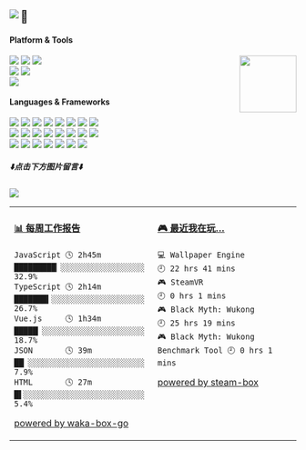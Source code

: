 <h2><a href="https://github.com/journey-ad"><img src="https://raw.githubusercontent.com/journey-ad/journey-ad/master/sayhi.svg" align="left" /></a>🌱</h2>

<!--<p>
  <img src="https://weather-icon.getloli.com/@shanghai?v=1" align="right">
</p>-->

#### Platform & Tools
<a href="https://count.getloli.com/"><img src="https://count.getloli.com/get/@github.readme?theme=asoul" height="100" align="right"></a>
[![](https://img.shields.io/badge/OS-Arch%20Linux-33aadd?style=for-the-badge&logo=arch-linux&logoColor=ffffff)](https://www.archlinux.org/)
[![](https://img.shields.io/badge/macOS-Monterey-292e33?style=for-the-badge&logo=apple&logoColor=ffffff)](https://www.apple.com/macos/big-sur/)
[![](https://img.shields.io/badge/Windows-11-4e9eee?style=for-the-badge&logo=windows&logoColor=ffffff)](https://www.microsoft.com/windows/windows-11)   
[![](https://img.shields.io/badge/Samsung-S20-2E77BC?style=for-the-badge&logo=android&logoColor=ffffff)](https://www.samsung.com/us/app/mobile/galaxy-s20-5g/)
[![](https://img.shields.io/badge/iPhone-13%20Pro-999999?style=for-the-badge&logo=apple&logoColor=ffffff)](https://www.apple.com/)   
[![](https://img.shields.io/badge/IDE-Visual%20Studio%20Code-blue?style=for-the-badge&logo=visual-studio-code&logoColor=ffffff)](https://code.visualstudio.com/)

#### Languages & Frameworks
[![](https://img.shields.io/badge/-Webpack-8dd6f9?style=for-the-badge&logo=webpack&logoColor=white)](https://webpack.js.org/)
[![](https://img.shields.io/badge/-React-61dafb?style=for-the-badge&logo=react&logoColor=ffffff)](https://reactjs.org/)
[![](https://img.shields.io/badge/-Docker-2496ED?style=for-the-badge&logo=docker&logoColor=ffffff)](https://www.docker.com/)
[![](https://img.shields.io/badge/-Yarn-2c8ebb?style=for-the-badge&logo=yarn&logoColor=ffffff)](https://yarnpkg.com/)
[![](https://img.shields.io/badge/-TypeScript-007acc?style=for-the-badge&logo=typescript&logoColor=white)](https://www.typescriptlang.org/)
[![](https://img.shields.io/badge/-CSS3-1572B6?style=for-the-badge&logo=css3&logoColor=white)](https://www.w3.org/Style/CSS/)
[![](https://img.shields.io/badge/-Less-1d365d?style=for-the-badge&logo=less&logoColor=ffffff)](https://lesscss.org/)
[![](https://img.shields.io/badge/-Next.js-000000?style=for-the-badge&logo=next.js&logoColor=ffffff)](https://nextjs.org/)   
[![](https://img.shields.io/badge/-NPM-cb3837?style=for-the-badge&logo=npm&logoColor=white)](https://npmjs.com/)
[![](https://img.shields.io/badge/-PostCSS-dd3a0a?style=for-the-badge&logo=postcss&logoColor=white)](https://postcss.org/)
[![](https://img.shields.io/badge/-HTML5-E34F26?style=for-the-badge&logo=html5&logoColor=white)](https://html.spec.whatwg.org/)
[![](https://img.shields.io/badge/-Git-f05032?style=for-the-badge&logo=git&logoColor=white)](https://git-scm.com/)
[![](https://img.shields.io/badge/-rollup.js-ec4a3f?style=for-the-badge&logo=rollup.js&logoColor=ffffff)](https://rollupjs.org/)
[![](https://img.shields.io/badge/-Stylus-ff6347?style=for-the-badge&logo=stylus&logoColor=ffffff)](https://stylus-lang.com/)
[![](https://img.shields.io/badge/-Serverless-fd5750?style=for-the-badge&logo=serverless&logoColor=ffffff)](https://www.serverless.com/)
[![](https://img.shields.io/badge/-Vite-646CFF?style=for-the-badge&logo=vite&logoColor=ffffff)](https://vitejs.dev/)   
[![](https://img.shields.io/badge/-Linux-fcc624?style=for-the-badge&logo=linux&logoColor=white)](https://www.linuxfoundation.org/)
[![](https://img.shields.io/badge/-JavaScript-f7e018?style=for-the-badge&logo=javascript&logoColor=white)](https://www.ecma-international.org/)
[![](https://img.shields.io/badge/-pnpm-f69220?style=for-the-badge&logo=pnpm&logoColor=ffffff)](https://pnpm.io/)
[![](https://img.shields.io/badge/-Vue.js-4fc08d?style=for-the-badge&logo=vue.js&logoColor=ffffff)](https://vuejs.org/)
[![](https://img.shields.io/badge/-MongoDB-47a248?style=for-the-badge&logo=mongodb&logoColor=ffffff)](https://www.mongodb.com/)
[![](https://img.shields.io/badge/-Nginx-269539?style=for-the-badge&logo=nginx&logoColor=ffffff)](https://nginx.org/)
[![](https://img.shields.io/badge/-Node.js-43853d?style=for-the-badge&logo=node.js&logoColor=ffffff)](https://nodejs.org/)

<!--
#### Toys
[AIGC收藏夹](https://aigc.getloli.com/)

#### Console&Game
![](https://img.shields.io/badge/-Nintendo%20Switch-e60012?style=for-the-badge&logo=nintendo%20switch&logoColor=ffffff)
[![](https://img.shields.io/badge/-PlayStation%204-0070d1?style=for-the-badge&logo=playstation&logoColor=ffffff)](https://psnine.com/psnid/journey-ad)
[![](https://img.shields.io/badge/Steam-171a21?style=for-the-badge&logo=steam&logoColor=ffffff)](https://steamcommunity.com/id/journey_ad)
-->

##### ⬇️**点击下方图片留言**⬇️

[![](https://chat.getloli.com/room/@journey-ad.github/svg?width=600&height=280&limit=20&theme=light&title=journey-ad@github:%20~&fontSize=13)](https://chat.getloli.com/room/@journey-ad.github?title=JAD%E7%9A%84Github%E7%95%99%E8%A8%80%E6%9D%BF)

<table>
<tr>
<td valign="top" width="50%">

<!-- waka-box start -->
#### <a href="https://gist.github.com/a074b1d99d36db5b72c8ef9c1436a074" target="_blank">📊 每周工作报告</a>
```text
JavaScript 🕓 2h45m █████████▏░░░░░░░░░░░░░░░░░░ 32.9%
TypeScript 🕓 2h14m ███████▍░░░░░░░░░░░░░░░░░░░░ 26.7%
Vue.js     🕓 1h34m █████▏░░░░░░░░░░░░░░░░░░░░░░ 18.7%
JSON       🕓 39m   ██▏░░░░░░░░░░░░░░░░░░░░░░░░░  7.9%
HTML       🕓 27m   █▌░░░░░░░░░░░░░░░░░░░░░░░░░░  5.4%
```
<!-- Powered by https://github.com/journey-ad/waka-box-go . -->
<!-- waka-box end -->

[powered by waka-box-go](https://github.com/journey-ad/waka-box-go)

</td>
<td valign="top" width="50%">

<!-- steam-box start -->
#### <a href="https://gist.github.com/62fa160542e61ac240820bc0b02b5632" target="_blank">🎮 最近我在玩…</a>
```text
💻 Wallpaper Engine                  🕘 22 hrs 41 mins
🎮 SteamVR                           🕘 0 hrs 1 mins
🎮 Black Myth: Wukong                🕘 25 hrs 19 mins
🎮 Black Myth: Wukong Benchmark Tool 🕘 0 hrs 1 mins
```
<!-- Powered by https://github.com/YouEclipse/steam-box . -->
<!-- steam-box end -->

[powered by steam-box](https://github.com/journey-ad/steam-box)

</td>
</tr>
</table>

<!--
**journey-ad/journey-ad** is a ✨ _special_ ✨ repository because its `README.md` (this file) appears on your GitHub profile.

Here are some ideas to get you started:

- 🔭 I’m currently working on ...
- 🌱 I’m currently learning ...
- 👯 I’m looking to collaborate on ...
- 🤔 I’m looking for help with ...
- 💬 Ask me about ...
- 📫 How to reach me: ...
- 😄 Pronouns: ...
- ⚡ Fun fact: ...
-->
